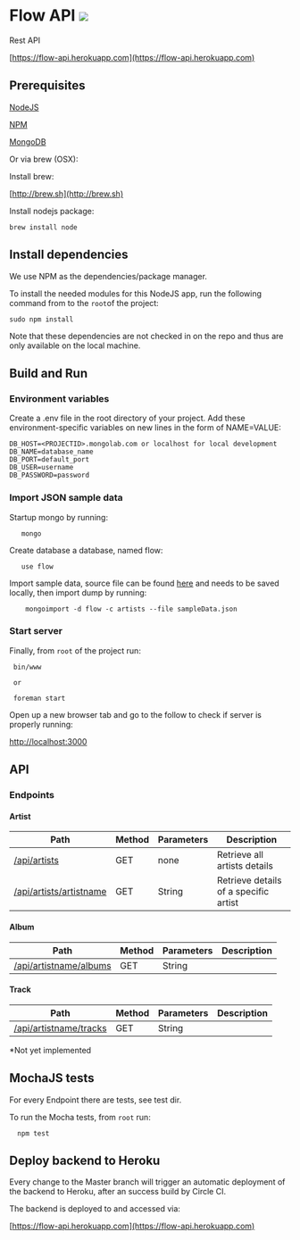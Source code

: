 # Flow API ![](https://circleci.com/gh/stevenrmds/FlowAPI/tree/master.svg?style=shield&circle-token=982140173ef2b98794c97ed9cfa17d90cddc17bf)
Rest API

[https://flow-api.herokuapp.com](https://flow-api.herokuapp.com)


## Prerequisites

[NodeJS](https://nodejs.org)

[NPM](https://www.npmjs.com)

[MongoDB](https://www.mongodb.org)

Or via brew (OSX):

Install brew:

[http://brew.sh](http://brew.sh)

Install nodejs package:

    brew install node
    
## Install dependencies

We use NPM as the dependencies/package manager.

To install the needed modules for this NodeJS app, 
run the following command from to the `root`of the project:

    sudo npm install

Note that these dependencies are not checked in on the repo 
and thus are only available on the local machine.

## Build and Run

### Environment variables

Create a .env file in the root directory of your project. Add these environment-specific variables on new lines in the form of NAME=VALUE:

    DB_HOST=<PROJECTID>.mongolab.com or localhost for local development
    DB_NAME=database_name
    DB_PORT=default_port
    DB_USER=username
    DB_PASSWORD=password

### Import JSON sample data

Startup mongo by running:

	   mongo
	   
Create database a database, named flow:	   

	   use flow

Import sample data, source file can be found [here](https://raw.githubusercontent.com/stevenrmds/FlowAPI/master/sampleData.json) and needs to be saved locally, then import dump by running:

		mongoimport -d flow -c artists --file sampleData.json

### Start server
			
Finally, from `root` of the project run:
 
     bin/www 
     
     or 
     
     foreman start

Open up a new browser tab and go to the follow to check if server is properly running:

[http://localhost:3000](http://localhost:3000)

## API

### Endpoints

#### Artist

Path | Method | Parameters   | Description
------------ | ------------- | ------------ | -----------
[/api/artists](https://flow-api.herokuapp.com/api/artists) | GET  | none | Retrieve all artists details
[/api/artists/artistname](https://flow-api.herokuapp.com/api/artists/AAAA) | GET  | String | Retrieve details of a specific artist

#### Album

Path | Method | Parameters   | Description
------------ | ------------- | ------------ | -----------
[/api/artistname/albums](https://flow-api.herokuapp.com/api/AAAA/albums) | GET  | String |

#### Track

Path | Method | Parameters   | Description
------------ | ------------- | ------------ | -----------
[/api/artistname/tracks](https://flow-api.herokuapp.com/api/AAAA/tracks) | GET  | String |


*Not yet implemented

## MochaJS tests

For every Endpoint there are tests, see test dir.

To run the Mocha tests, from `root` run:

      npm test
      
## Deploy backend to Heroku
Every change to the Master branch will trigger an automatic deployment
of the backend to Heroku, after an success build by Circle CI.

The backend is deployed to and accessed via:

[https://flow-api.herokuapp.com](https://flow-api.herokuapp.com)
